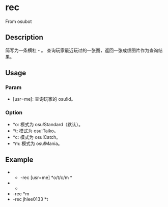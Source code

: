 # rec
From osubot
## Description
简写为一条横杠 - 。
查询玩家最近玩过的一张图，返回一张成绩图片作为查询结果。
## Usage
### Param
- [usr=me]: 查询玩家的 osu!id。
### Option
- *o: 模式为 osu!Standard（默认）。
- *t: 模式为 osu!Taiko。
- *c: 模式为 osu!Catch。
- *m: 模式为 osu!Mania。
## Example
- * -rec [usr=me] *o/t/c/m *
- -
- -rec *m
- -rec jhlee0133 *t